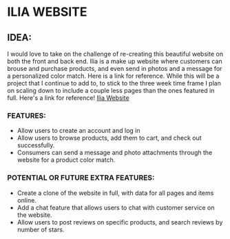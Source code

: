 # ILIA WEBSITE 

## IDEA:
I would love to take on the challenge of re-creating this beautiful website on both the front and back end. Ilia is a make up website where customers can brouse and purchase products, and even send in photos and a message for a personalized color match. Here is a link for reference. While this will be a project that I continue to add to, to stick to the three week time frame I plan on scaling down to include a couple less pages than the ones featured in full. Here's a link for reference!
[Ilia Website](https://iliabeauty.com/)

### FEATURES:
 - Allow users to create an account and log in 
 - Allow users to browse products, add them to cart, and check out successfully. 
 - Consumers can send a message and photo attachments through the website for a product color match. 

### POTENTIAL OR FUTURE EXTRA FEATURES:
- Create a clone of the website in full, with data for all pages and items online. 
- Add a chat feature that allows users to chat with customer service on the website. 
- Allow users to post reviews on specific products, and search reviews by number of stars.


